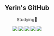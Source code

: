
<div align="center">
<h2>Yerin's GitHub</h2>
<p class=size-[xl]>Studying💭</p>
<img src="https://img.shields.io/badge/HTML5-E0FFFF?style=fot-the-badge&logo=html5&logoColor=E34F26"> <img src="https://img.shields.io/badge/CSS-E0FFFF?style=fot-the-badge&logo=css3&logoColor=1572B6"> <img src="https://img.shields.io/badge/tailwind css-E0FFFF?style=fot-the-badge&logo=tailwindcss&logoColor=06B6D4"> <img src="https://img.shields.io/badge/JavaScript-E0FFFF?style=fot-the-badge&logo=JavaScript&logoColor=F7DF1E"> <img src="https://img.shields.io/badge/TypeScript-E0FFFF?style=fot-the-badge&logo=TypeScript&logoColor=3178C6"/> 
  
</div>
<!-- **참고 사이트
<깃허브 리드미 참고 사이트>https://github.com/jaeho13/jaeho13/blob/main/README.md
<img src="https://img.shields.io/badge/React-CCCCFF?style=fot-the-badge&logo=React&logoColor=61DAFB">
--!>


